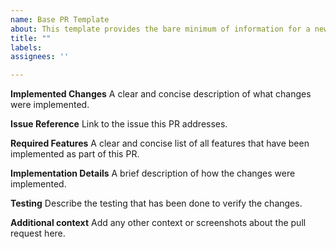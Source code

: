 ```yaml
---
name: Base PR Template
about: This template provides the bare minimum of information for a new PR
title: ""
labels: 
assignees: ''

---
```


**Implemented Changes**
A clear and concise description of what changes were implemented.

**Issue Reference**
Link to the issue this PR addresses.

**Required Features**
A clear and concise list of all features that have been implemented as part of this PR.

**Implementation Details**
A brief description of how the changes were implemented.

**Testing**
Describe the testing that has been done to verify the changes.

**Additional context**
Add any other context or screenshots about the pull request here.